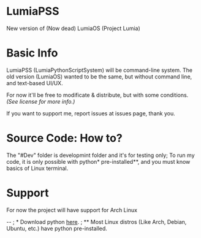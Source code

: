 # LumiaPSS
New version of (Now dead) LumiaOS (Project Lumia)


# Basic Info
LumiaPSS (LumiaPythonScriptSystem) will be command-line system.
The old version (LumiaOS) wanted to be the same, but without command line, and text-based UI/UX.

For now it'll be free to modificate & distribute, but with some conditions. *(See license for more info.)*

If you want to support me, report issues at issues page, thank you.

# Source Code: How to?
The "#Dev" folder is developmint folder and it's for testing only;
To run my code, it is only possible with python* pre-installed**, and you must know basics of Linux terminal.

# Support
For now the project will have support for Arch Linux


--
; *  Download python [here](https://www.python.org/downloads/). ; ** Most Linux distros (Like Arch, Debian, Ubuntu, etc.) have python pre-installed.

<!-- More info soon... -->
